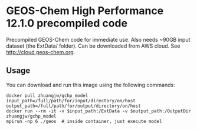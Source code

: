 # GEOS-Chem High Performance 12.1.0 precompiled code

Precompiled GEOS-Chem code for immediate use.
Also needs ~90GB input dataset (the ExtData/ folder). Can be downloaded from AWS cloud. See http://cloud.geos-chem.org.

Usage
-----

You can download and run this image using the following commands:

    docker pull zhuangjw/gchp_model
    input_path=/full/path/for/input/directory/on/host
    output_path=/full/path/for/output/directory/on/host
    docker run --rm -it -v $input_path:/ExtData -v $output_path:/OutputDir  zhuangjw/gchp_model
    mpirun -np 6 ./geos  # inside container, just execute model
